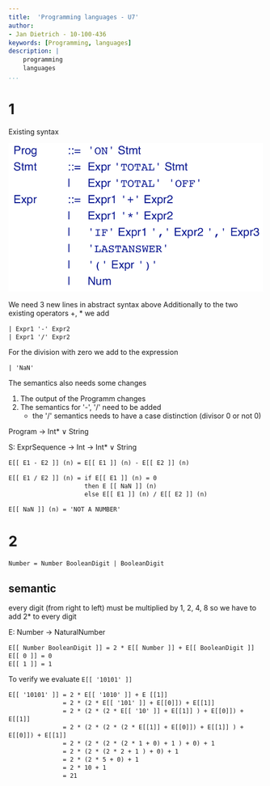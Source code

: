 ```yaml
---
title:  'Programming languages - U7'
author:
- Jan Dietrich - 10-100-436
keywords: [Programming, languages]
description: |
    programming
    languages
...
```



# 1

Existing syntax

![./assets/calculator.png](./assets/calculator.png)

We need 3 new lines in abstract syntax above
Additionally to the two existing operators +, * we add

```
| Expr1 '-' Expr2
| Expr1 '/' Expr2
```


For the division with zero we add to the expression

```
| 'NaN'
```

The semantics also needs some changes

1. The output of the Programm changes 
2. The semantics for '-', '/' need to be added
    - the '/' semantics needs to have a case distinction (divisor 0 or not 0)

Program $\rightarrow$ Int* $\lor$ String

S: ExprSequence $\rightarrow$ Int $\rightarrow$ Int* $\lor$ String

```
E[[ E1 - E2 ]] (n) = E[[ E1 ]] (n) - E[[ E2 ]] (n)
```

```
E[[ E1 / E2 ]] (n) = if E[[ E1 ]] (n) = 0
                     then E [[ NaN ]] (n)
                     else E[[ E1 ]] (n) / E[[ E2 ]] (n)
```
```
E[[ NaN ]] (n) = 'NOT A NUMBER'
```


# 2

```
Number = Number BooleanDigit | BooleanDigit
```

## semantic

every digit (from right to left) must be multiplied by 1, 2, 4, 8 so we have to add $2 *$ to every digit

E: Number $\rightarrow$ NaturalNumber

```
E[[ Number BooleanDigit ]] = 2 * E[[ Number ]] + E[[ BooleanDigit ]]
E[[ 0 ]] = 0
E[[ 1 ]] = 1
```

To verify we evaluate `E[[ '10101' ]]`

```
E[[ '10101' ]] = 2 * E[[ '1010' ]] + E [[1]]
               = 2 * (2 * E[[ '101' ]] + E[[0]]) + E[[1]]
               = 2 * (2 * (2 * E[[ '10' ]] + E[[1]] ) + E[[0]]) + E[[1]]
               = 2 * (2 * (2 * (2 * E[[1]] + E[[0]]) + E[[1]] ) + E[[0]]) + E[[1]]
               = 2 * (2 * (2 * (2 * 1 + 0) + 1 ) + 0) + 1
               = 2 * (2 * (2 * 2 + 1 ) + 0) + 1
               = 2 * (2 * 5 + 0) + 1
               = 2 * 10 + 1
               = 21
```

